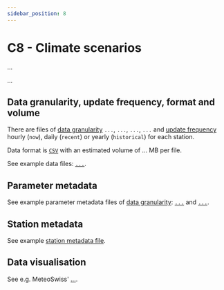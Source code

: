```yaml
---
sidebar_position: 8
---
```


# C8 - Climate scenarios
... 

...

## Data granularity, update frequency, format and volume
There are files of [data granularity](https://github.com/MeteoSwiss/opendata-download?tab=readme-ov-file#data-granularity) `...`, `...`, `...`, `...` and [update frequency](https://github.com/MeteoSwiss/opendata-download/blob/main/README.md#update-frequency) hourly (`now`), daily (`recent`) or yearly (`historical`) for each station.

Data format is [`CSV`](https://github.com/MeteoSwiss/opendata-download?tab=readme-ov-file#column-separators-decimal-dividers-and-missing-values) with an estimated volume of ... MB per file.

See example data files: [`...`](#not-available).

## Parameter metadata
See example parameter metadata files of [data granularity](https://github.com/MeteoSwiss/opendata-download?tab=readme-ov-file#data-granularity): [`...`](#not-available) and [`...`](#not-available).

<!-- ### Codes -->
<!-- ... -->

## Station metadata
See example [station metadata file](#not-available).

## Data visualisation
See e.g. MeteoSwiss' [...](#not-available).